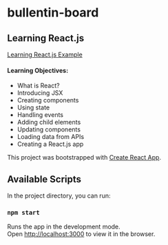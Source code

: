 # bullentin-board
## Learning React.js

[Learning React.js Example](https://www.linkedin.com/learning/learning-react-js-3)

#### Learning Objectives:

* What is React?
* Introducing JSX
* Creating components
* Using state
* Handling events
* Adding child elements
* Updating components
* Loading data from APIs
* Creating a React.js app


This project was bootstrapped with [Create React App](https://github.com/facebook/create-react-app).

## Available Scripts

In the project directory, you can run:

### `npm start`

Runs the app in the development mode.<br>
Open [http://localhost:3000](http://localhost:3000) to view it in the browser.

